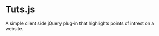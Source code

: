 Tuts.js
=======

A simple client side jQuery plug-in that highlights points of intrest on a website.